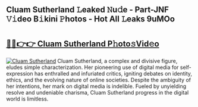 ## Cluam Sutherland 𝙻eaked 𝙽u𝚍e - Part-JNF 𝚅𝚒deo B𝚒kini 𝙿hotos - Hot All 𝙻eaks 9uMOo

# <h2><a href="http://ld455eq.urlbe.top/?page=Cluam+Sutherland">🔗🔗👉👉 Cluam Sutherland P𝚑oto𝚜Vid𝚎o</a></h2>

[![Cluam Sutherland](https://i.imgur.com/eBuTRDB.gif)](http://ld455eq.urlbe.top/?page=Cluam+Sutherland)
Cluam Sutherland, a complex and divisive figure, eludes simple characterization. Her pioneering use of digital media for self-expression has enthralled and infuriated critics, igniting debates on identity, ethics, and the evolving nature of online societies. Despite the ambiguity of her intentions, her mark on digital media is indelible. Fueled by unyielding resolve and undeniable charisma, Cluam Sutherland progress in the digital world is limitless.
